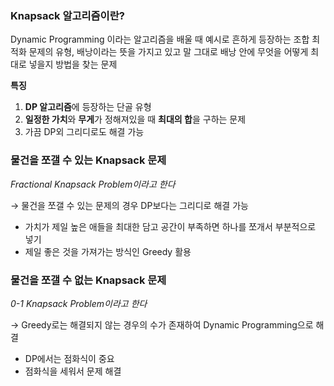 ### Knapsack 알고리즘이란?

 Dynamic Programming 이라는 알고리즘을 배울 때 예시로 흔하게 등장하는 조합 최적화 문제의 유형, 배낭이라는 뜻을 가지고 있고 말 그대로 배낭 안에 무엇을 어떻게 최대로 넣을지 방법을 찾는 문제


**특징**

1. **DP 알고리즘**에 등장하는 단골 유형
2. **일정한 가치**와 **무게**가 정해져있을 때 **최대의 합**을 구하는 문제
3. 가끔 DP외 그리디로도 해결 가능

### 물건을 쪼갤 수 있는 Knapsack 문제

*Fractional Knapsack Problem이라고 한다*

→ 물건을 쪼갤 수 있는 문제의 경우 DP보다는 그리디로 해결 가능

- 가치가 제일 높은 애들을 최대한 담고 공간이 부족하면 하나를 쪼개서 부분적으로 넣기
- 제일 좋은 것을 가져가는 방식인 Greedy 활용

### 물건을 쪼갤 수 없는 Knapsack 문제

*0-1 Knapsack Problem이라고 한다*

→ Greedy로는 해결되지 않는 경우의 수가 존재하여 Dynamic Programming으로 해결

- DP에서는 점화식이 중요
- 점화식을 세워서 문제 해결